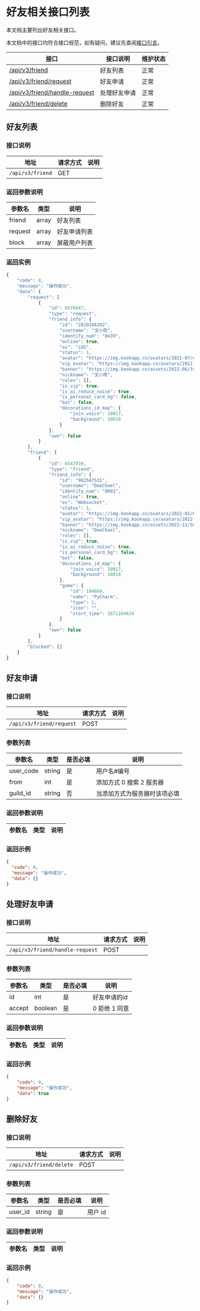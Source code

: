 # 好友相关接口列表

本文档主要列出好友相关接口。

本文档中的接口均符合接口规范，如有疑问，建议先查阅[接口引言](https://developer.kookapp.cn/doc/reference)。

| 接口                                           | 接口说明     | 维护状态 |
| ---------------------------------------------- | ------------ | -------- |
| [/api/v3/friend](#好友列表)                    | 好友列表     | 正常     |
| [/api/v3/friend/request](#好友申请)            | 好友申请     | 正常     |
| [/api/v3/friend/handle-request](#处理好友申请) | 处理好友申请 | 正常     |
| [/api/v3/friend/delete](#删除好友)             | 删除好友     | 正常     |

## 好友列表

### 接口说明

| 地址             | 请求方式 | 说明 |
| ---------------- | -------- | ---- |
| `/api/v3/friend` | GET      |      |

### 返回参数说明

| 参数名  | 类型  | 说明         |
| ------- | ----- | ------------ |
| friend  | array | 好友列表     |
| request | array | 好友申请列表 |
| block   | array | 屏蔽用户列表 |

### 返回实例

```javascript
{
    "code": 0,
    "message": "操作成功",
    "data": {
        "request": [
            {
                "id": 6576047,
                "type": "request",
                "friend_info": {
                    "id": "2810246202",
                    "username": "戈小荷",
                    "identify_num": "0439",
                    "online": true,
                    "os": "iOS",
                    "status": 1,
                    "avatar": "https://img.kookapp.cn/avatars/2021-07/ggB1h1kCvS06j06j.png/icon",
                    "vip_avatar": "https://img.kookapp.cn/avatars/2021-07/ggB1h1kCvS06j06j.png/icon",
                    "banner": "https://img.kookapp.cn/assets/2022-06/3rLkCSMdhW0hg06y.png",
                    "nickname": "戈小荷",
                    "roles": [],
                    "is_vip": true,
                    "is_ai_reduce_noise": true,
                    "is_personal_card_bg": false,
                    "bot": false,
                    "decorations_id_map": {
                        "join_voice": 10017,
                        "background": 10018
                    }
                },
                "own": false
            }
        ],
        "friend": [
            {
                "id": 6547839,
                "type": "friend",
                "friend_info": {
                    "id": "982587531",
                    "username": "DeeChael",
                    "identify_num": "0001",
                    "online": true,
                    "os": "Websocket",
                    "status": 1,
                    "avatar": "https://img.kookapp.cn/avatars/2022-01/HA5jda2Ya604w04w.png/icon",
                    "vip_avatar": "https://img.kookapp.cn/avatars/2022-01/HA5jda2Ya604w04w.png/icon",
                    "banner": "https://img.kookapp.cn/assets/2022-12/SC9Rijissy0hg06y.png",
                    "nickname": "DeeChael",
                    "roles": [],
                    "is_vip": true,
                    "is_ai_reduce_noise": true,
                    "is_personal_card_bg": false,
                    "bot": false,
                    "decorations_id_map": {
                        "join_voice": 10017,
                        "background": 10018
                    },
                    "game": {
                        "id": 194884,
                        "name": "PyCharm",
                        "type": 1,
                        "icon": "",
                        "start_time": 1671164634
                    }
                },
                "own": false
            }
        ],
        "blocked": []
    }
}
```

## 好友申请

### 接口说明

| 地址                     | 请求方式 | 说明 |
| ------------------------ | -------- | ---- |
| `/api/v3/friend/request` | POST     |      |

### 参数列表

| 参数名    | 类型   | 是否必填 | 说明                         |
| --------- | ------ | -------- | ---------------------------- |
| user_code | string | 是       | 用户名#编号                  |
| from      | int    | 是       | 添加方式 0 搜索 2 服务器     |
| guild_id  | string | 否       | 当添加方式为服务器时该项必填 |

### 返回参数说明

| 参数名 | 类型 | 说明 |
| ------ | ---- | ---- |

### 返回示例

```json
{
  "code": 0,
  "message": "操作成功",
  "data": {}
}
```

## 处理好友申请

### 接口说明

| 地址                     | 请求方式 | 说明 |
| ------------------------ | -------- | ---- |
| `/api/v3/friend/handle-request` | POST     |      |

### 参数列表

| 参数名 | 类型    | 是否必填 | 说明          |
| ------ | ------- | -------- | ------------- |
| id     | int     | 是       | 好友申请的id  |
| accept | boolean | 是       | 0 拒绝 1 同意  |

### 返回参数说明

| 参数名 | 类型 | 说明 |
| ------ | ---- | ---- |

### 返回示例

```json
{
    "code": 0,
    "message": "操作成功",
    "data": true
}
```

## 删除好友

### 接口说明

| 地址                    | 请求方式 | 说明 |
| ----------------------- | -------- | ---- |
| `/api/v3/friend/delete` | POST     |      |

### 参数列表

| 参数名  | 类型   | 是否必填 | 说明    |
| ------- | ------ | -------- | ------- |
| user_id | string | 是       | 用户 id |

### 返回参数说明

| 参数名 | 类型 | 说明 |
| ------ | ---- | ---- |

### 返回示例

```json
{
    "code": 0,
    "message": "操作成功",
    "data": {}
}
```

